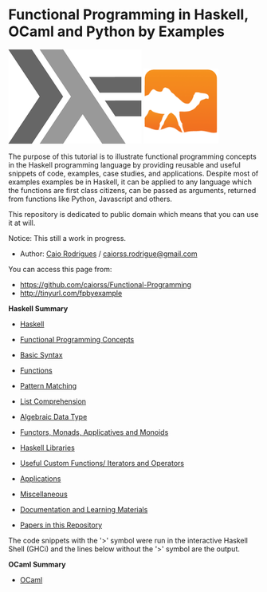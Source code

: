 # Functional Programming in Haskell, OCaml and Python by Examples

<!--
@TODO: Add the creative commons public domain logo.
@TODO: Update papers repository
-->

<a href="https://www.haskell.org"><img src="haskell/images/haskellLogo.png"/></a>  <a href="https://ocaml.org"><img src="ocaml/images/ocamlogo.png" width="30%" /></a>

<!--
![](ocaml/images/ocamlogo.png)
-->

The purpose of this tutorial is to illustrate functional programming concepts in the Haskell programming language by providing reusable and useful snippets of code, examples, case studies, and applications. Despite most of examples examples be in Haskell, it can be applied to any language which the functions are first class citizens, can be passed as arguments, returned from functions like Python, Javascript and others.

This repository is dedicated to public domain which means that you can use it at will. 

Notice: This still a work in progress.

* Author:   [Caio Rodrigues](https://www.linkedin.com/in/caiorodrigues) / caiorss.rodrigue@gmail.com 

You can access this page from:

* https://github.com/caiorss/Functional-Programming
* http://tinyurl.com/fpbyexample

**Haskell Summary**

* [Haskell](haskell/Haskell.md)
* [Functional Programming Concepts](haskell/Functional_Programming_Concepts.md)
* [Basic Syntax](haskell/Basic_Syntax.md)
* [Functions](haskell/Functions.md)
* [Pattern Matching](haskell/Pattern_Matching.md)
* [List Comprehension](haskell/List_Comprehension.md)
* [Algebraic Data Type](haskell/Algebraic_Data_Types.md)
* [Functors, Monads, Applicatives and Monoids](haskell/Functors__Monads__Applicatives_and_Monoids.md)
* [Haskell Libraries](haskell/Libraries.md)

* [Useful Custom Functions/ Iterators and Operators](haskell/Useful_Custom_Functions__Iterators_and_Operators.md)
* [Applications](haskell/Applications.md)

* [Miscellaneous](haskell/Miscellaneous.md)

* [Documentation and Learning Materials](haskell/Documentation_and_Learning_Materials.md)

* [Papers in this Repository](papers/README.md)


The code snippets with the '>' symbol were run in the interactive Haskell Shell (GHCi) and the lines below without the '>' symbol are the output.

**OCaml Summary**

* [OCaml](ocaml/README.md)
